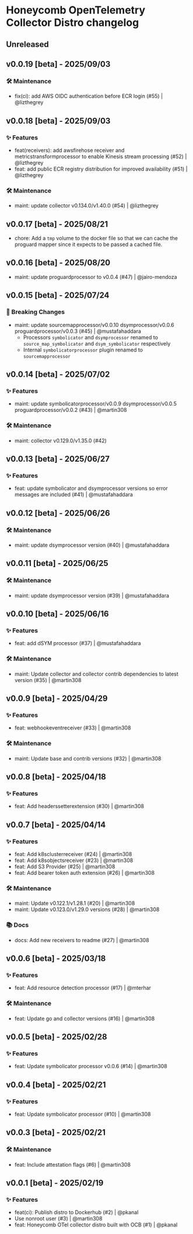 # Honeycomb OpenTelemetry Collector Distro changelog

## Unreleased

## v0.0.19 [beta] - 2025/09/03

### 🛠️ Maintenance

- fix(ci): add AWS OIDC authentication before ECR login (#55) | @lizthegrey

## v0.0.18 [beta] - 2025/09/03

### ✨ Features

- feat(receivers): add awsfirehose receiver and metricstransformprocessor to enable Kinesis stream processing (#52) | @lizthegrey
- feat: add public ECR registry distribution for improved availability (#51) | @lizthegrey

### 🛠️ Maintenance

- maint: update collector v0.134.0/v1.40.0 (#54) | @lizthegrey

## v0.0.17 [beta] - 2025/08/21

- chore: Add a `tmp` volume to the docker file so that we can cache the proguard mapper since it expects to be passed a cached file.

## v0.0.16 [beta] - 2025/08/20

- maint: update proguardprocessor to v0.0.4 (#47) | @jairo-mendoza

## v0.0.15 [beta] - 2025/07/24
### 🚨 Breaking Changes
- maint: update sourcemapprocessor/v0.0.10 dsymprocessor/v0.0.6 proguardprocessor/v0.0.3 (#45) | @mustafahaddara
    - Processors `symbolicator` and `dsymprocessor` renamed to `source_map_symbolicator` and `dsym_symbolicator` respectively
    - Internal `symbolicatorprocessor` plugin renamed to `sourcemapprocessor`

## v0.0.14 [beta] - 2025/07/02
### ✨ Features
- maint: update symbolicatorprocessor/v0.0.9 dsymprocessor/v0.0.5 proguardprocessor/v0.0.2 (#43) | @martin308

### 🛠️ Maintenance
- maint: collector v0.129.0/v1.35.0 (#42)

## v0.0.13 [beta] - 2025/06/27
### ✨ Features

- feat: update symbolicator and dsymprocessor versions so error messages are included (#41) | @mustafahaddara

## v0.0.12 [beta] - 2025/06/26
### 🛠️ Maintenance

- maint: update dsymprocessor version (#40) | @mustafahaddara

## v0.0.11 [beta] - 2025/06/25
### 🛠️ Maintenance

- maint: update dsymprocessor version (#39) | @mustafahaddara

## v0.0.10 [beta] - 2025/06/16
### ✨ Features

- feat: add dSYM processor (#37) | @mustafahaddara

### 🛠️ Maintenance

- maint: Update collector and collector contrib dependencies to latest version (#35) | @martin308

## v0.0.9 [beta] - 2025/04/29

### ✨ Features

- feat: webhookeventreceiver (#33) | @martin308

### 🛠️ Maintenance

- maint: Update base and contrib versions (#32) | @martin308

## v0.0.8 [beta] - 2025/04/18

### ✨ Features

- feat: Add headerssetterextension (#30) | @martin308

## v0.0.7 [beta] - 2025/04/14

### ✨ Features

- feat: Add k8sclusterreceiver (#24) | @martin308
- feat: Add k8sobjectsreceiver (#23) | @martin308
- feat: Add S3 Provider (#25) | @martin308
- feat: Add bearer token auth extension (#26) | @martin308

### 🛠️ Maintenance

- maint: Update v0.122.1/v1.28.1 (#20) | @martin308
- maint: Update v0.123.0/v1.29.0 versions (#28) | @martin308

### 📚 Docs

- docs: Add new receivers to readme (#27) | @martin308

## v0.0.6 [beta] - 2025/03/18

### ✨ Features

- feat: Add resource detection processor (#17) | @mterhar

### 🛠️ Maintenance

- feat: Update go and collector versions (#16) | @martin308

## v0.0.5 [beta] - 2025/02/28

### ✨ Features

- feat: Update symbolicator processor v0.0.6 (#14) | @martin308

## v0.0.4 [beta] - 2025/02/21

### ✨ Features

- feat: Update symbolicator processor (#10) | @martin308

## v0.0.3 [beta] - 2025/02/21

### 🛠️ Maintenance

- feat: Include attestation flags (#6) | @martin308

## v0.0.1 [beta] - 2025/02/19

### ✨ Features

- feat(ci): Publish distro to Dockerhub (#2) | @pkanal
- Use nonroot user (#3) | @martin308
- feat: Honeycomb OTel collector distro built with OCB (#1) | @pkanal
